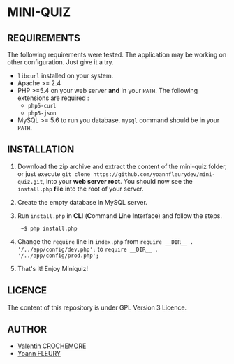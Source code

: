 # MINI-QUIZ

## REQUIREMENTS

The following requirements were tested.
The application may be working on other configuration.
Just give it a try.

* `libcurl` installed on your system.
* Apache >= 2.4
* PHP >=5.4 on your web server **and** in your `PATH`. The following extensions are required :
    * `php5-curl`
    * `php5-json`
* MySQL >= 5.6 to run you database. `mysql` command should be in your `PATH`.

## INSTALLATION

1. Download the zip archive and extract the content of the mini-quiz folder, or just execute `git clone https://github.com/yoannfleurydev/mini-quiz.git`, into your **web server root**.
You should now see the `install.php` **file** into the root of your server.

2. Create the empty database in MySQL server.

3. Run `install.php` in **CLI** (**C**ommand **L**ine **I**nterface) and follow the steps.

        ~$ php install.php

4. Change the `require` line in `index.php` from  `require __DIR__ . '/../app/config/dev.php';` to `require __DIR__ . '/../app/config/prod.php';`

5. That's it! Enjoy Miniquiz!

## LICENCE

The content of this repository is under GPL Version 3 Licence.

## AUTHOR

  * [Valentin CROCHEMORE](mailto:valentin.crochemore1@etu.univ-rouen.fr)
  * [Yoann FLEURY](mailto:yoann.fleury@etu.univ-rouen.fr)
